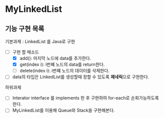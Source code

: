 # MyLinkedList
## 기능 구현 목록
기본과제 : LinkedList 를 Java로 구현
- [ ] 구현 할 메소드
  - [x] add(): 마지막 노드에 data를 추가한다.
  - [x] get(index i): i번쨰 노드의 data를 return한다.
  - [ ] delete(index i): i번쨰 노드의 데이터를 삭제한다.
- [ ] data의 타입은 LinkedList를 생성할때 정할 수 있도록 **제네릭**으로 구현한다.

하위과제
- [ ] Interator interface 를 implements 한 후 구현하여 for-each로 순회가능하도록 한다.
- [ ] MyLinkedList를 이용해 Queue와 Stack을 구현해본다.